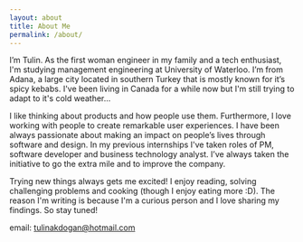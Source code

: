 ```yaml
---
layout: about
title: About Me
permalink: /about/
---
```


I’m Tulin. As the first woman engineer in my family and a tech enthusiast, I'm studying management engineering at University of Waterloo. I’m from Adana, a large city located in southern Turkey that is mostly known for it’s spicy kebabs. I've been living in Canada for a while now but I'm still trying to adapt to it's cold weather... 

I like thinking about products and how people use them. Furthermore, I love working with people to create remarkable user experiences. I have been always passionate about making an impact on people’s lives through software and design. In my previous internships I've taken roles of PM, software developer and business technology analyst. I’ve always taken the initiative to go the extra mile and to improve the company. 

Trying new things always gets me excited! I enjoy reading, solving challenging problems and cooking (though I enjoy eating more :D). The reason I'm writing is because I'm a curious person and I love sharing my findings. So stay tuned!

email: tulinakdogan@hotmail.com
